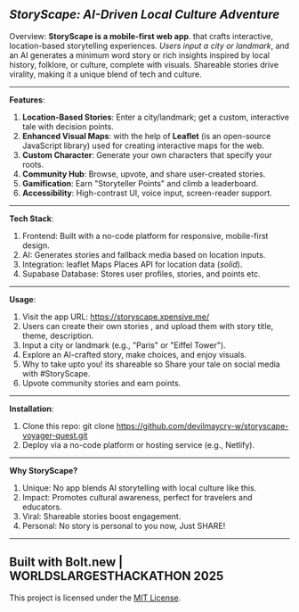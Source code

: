 *StoryScape: AI-Driven Local Culture Adventure*
--

Overview:
**StoryScape is a mobile-first web app**. that crafts interactive, location-based storytelling experiences. *Users input a city or landmark*, and an AI generates a minimum word story or rich insights inspired by local history, folklore, or culture, complete with visuals. Shareable stories drive virality, making it a unique blend of tech and culture.

---
**Features**:

1. **Location-Based Stories**: Enter a city/landmark; get a custom, interactive tale with decision points.
2. **Enhanced Visual Maps**: with the help of **Leaflet** (is an open-source JavaScript library) used for creating interactive maps for the web. 
3. **Custom Character**: Generate your own characters that specify your roots.
4. **Community Hub**: Browse, upvote, and share user-created stories.
5. **Gamification**: Earn "Storyteller Points" and climb a leaderboard.
6. **Accessibility**: High-contrast UI, voice input, screen-reader support.

---
**Tech Stack**:

1. Frontend: Built with a no-code platform for responsive, mobile-first design.
2. AI: Generates stories and fallback media based on location inputs.
3. Integration: leaflet Maps Places API for location data (*solid*).
4. Supabase Database: Stores user profiles, stories, and points etc.

---
**Usage**:

1. Visit the app URL: https://storyscape.xpensive.me/
2. Users can create their own stories , and upload them with story title, theme, description.
3. Input a city or landmark (e.g., "Paris" or "Eiffel Tower").
4. Explore an AI-crafted story, make choices, and enjoy visuals.
5. Why to take upto you! its shareable so Share your tale on social media with #StoryScape.
6. Upvote community stories and earn points.

---
**Installation**:

1. Clone this repo: git clone <https://github.com/devilmaycry-w/storyscape-voyager-quest.git>
2. Deploy via a no-code platform or hosting service (e.g., Netlify).

---
**Why StoryScape?**

1. Unique: No app blends AI storytelling with local culture like this.
2. Impact: Promotes cultural awareness, perfect for travelers and educators.
3. Viral: Shareable stories boost engagement.
4. Personal: No story is personal to you now, Just SHARE!

---
**Built with Bolt.new** | **WORLDSLARGESTHACKATHON 2025**
---

This project is licensed under the [MIT License](LICENSE).
